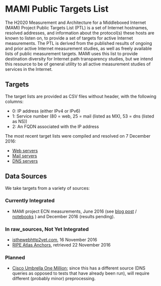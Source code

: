 # MAMI Public Targets List

The H2020 Measurement and Architecture for a Middleboxed Internet (MAMI)
Project Public Targets List (PTL) is a set of Internet hostnames, resolved
addresses, and information about the protocol(s) these hosts are known to
listen on, to provide a set of targets for active Internet measurements. The
PTL is derived from the published results of ongoing and prior active Internet
measurement studies, as well as freely available lists of public measurement
targets. MAMI uses this list to provide destination diversity for Internet
path transparency studies, but we intend this resource to be of general
utility to all active measurement studies of services in the Internet.

## Targets

The target lists are provided as CSV files without header, with the following columns:

- 0: IP address (either IPv4 or IPv6)
- 1: Service number (80 = web, 25 = mail (listed as MX), 53 = dns (listed as NS))
- 2: An FQDN associated with the IP address

The most recent target lists were compiled and resolved on 7 December 2016:

- [Web servers](https://github.com/mami-project/targets/blob/master/public-targets-20161207-http.csv?raw=true)
- [Mail servers](https://github.com/mami-project/targets/blob/master/public-targets-20161207-smtp.csv?raw=true)
- [DNS servers](https://github.com/mami-project/targets/blob/master/public-targets-20161207-dns.csv?raw=true)

## Data Sources

We take targets from a variety of sources:

### Currently Integrated

- MAMI project ECN measurements, June 2016 (see [blog post](https://mami-project.eu/index.php/2016/06/13/70-of-popular-web-sites-support-ecn/) / [notebooks](https://github.com/mami-project/ecn-conspiracy) ) and December 2016 (results pending).

### In raw_sources, Not Yet Integrated

- [isthewebhttp2yet.com](https://isthewebhttp2yet.com), 16 November 2016
- [RIPE Atlas Anchors](https://atlas.ripe.net/about/anchors/), retrieved 22 November 2016

### Planned

- [Cisco Umbrella One Million](https://blog.opendns.com/2016/12/14/cisco-umbrella-1-million/); since this has a different source (DNS queries as opposed to tests that have already been run), will require different (probably minor) preprocessing.

